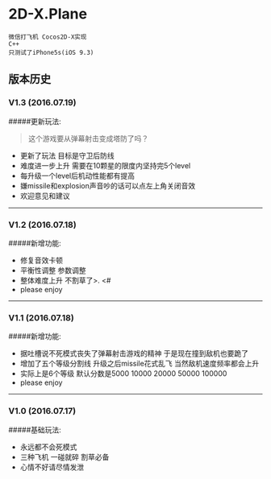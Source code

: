 # 2D-X.Plane  

	微信打飞机 Cocos2D-X实现  
	C++  
	只测试了iPhone5s(iOS 9.3)  


## 版本历史  


### V1.3 (2016.07.19)  

#####更新玩法:  

> 这个游戏要从弹幕射击变成塔防了吗？

   * 更新了玩法 目标是守卫后防线  
   * 难度进一步上升 需要在10颗星的限度内坚持完5个level  
   * 每升级一个level后机动性能都有提高  
   * 嫌missile和explosion声音吵的话可以点左上角关闭音效  
   * 欢迎意见和建议  

---
### V1.2 (2016.07.18)  

#####新增功能:  

   * 修复音效卡顿  
   * 平衡性调整 参数调整  
   * 整体难度上升 不割草了>. <#  
   * please enjoy

---
### V1.1 (2016.07.18)  

#####新增功能:  

   * 据吐槽说不死模式丧失了弹幕射击游戏的精神 于是现在撞到敌机也要跪了  
   * 增加了五个等级分割线 升级之后missile花式乱飞 当然敌机速度频率都会上升  
   * 实际上是6个等级 默认分数是5000 10000 20000 50000 100000  
   * please enjoy

---
### V1.0 (2016.07.17)  

#####基础玩法:  

   * 永远都不会死模式  
   * 三种飞机 一碰就碎 割草必备  
   * 心情不好请尽情发泄  

